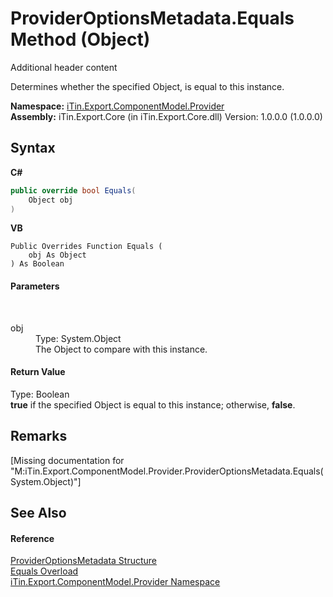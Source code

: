 # ProviderOptionsMetadata.Equals Method (Object)
Additional header content 

Determines whether the specified Object, is equal to this instance.

**Namespace:**&nbsp;<a href="N_iTin_Export_ComponentModel_Provider">iTin.Export.ComponentModel.Provider</a><br />**Assembly:**&nbsp;iTin.Export.Core (in iTin.Export.Core.dll) Version: 1.0.0.0 (1.0.0.0)

## Syntax

**C#**<br />
``` C#
public override bool Equals(
	Object obj
)
```

**VB**<br />
``` VB
Public Overrides Function Equals ( 
	obj As Object
) As Boolean
```


#### Parameters
&nbsp;<dl><dt>obj</dt><dd>Type: System.Object<br />The Object to compare with this instance.</dd></dl>

#### Return Value
Type: Boolean<br /><strong>true</strong> if the specified Object is equal to this instance; otherwise, <strong>false</strong>.

## Remarks
\[Missing <remarks> documentation for "M:iTin.Export.ComponentModel.Provider.ProviderOptionsMetadata.Equals(System.Object)"\]

## See Also


#### Reference
<a href="T_iTin_Export_ComponentModel_Provider_ProviderOptionsMetadata">ProviderOptionsMetadata Structure</a><br /><a href="Overload_iTin_Export_ComponentModel_Provider_ProviderOptionsMetadata_Equals">Equals Overload</a><br /><a href="N_iTin_Export_ComponentModel_Provider">iTin.Export.ComponentModel.Provider Namespace</a><br />